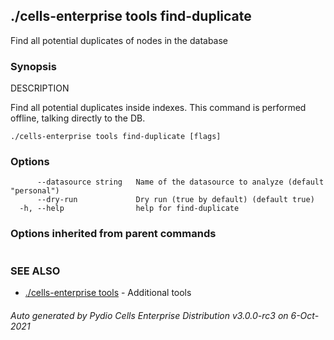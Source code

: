 ## ./cells-enterprise tools find-duplicate

Find all potential duplicates of nodes in the database

### Synopsis


DESCRIPTION

  Find all potential duplicates inside indexes. 
  This command is performed offline, talking directly to the DB.


```
./cells-enterprise tools find-duplicate [flags]
```

### Options

```
      --datasource string   Name of the datasource to analyze (default "personal")
      --dry-run             Dry run (true by default) (default true)
  -h, --help                help for find-duplicate
```

### Options inherited from parent commands

```
```

### SEE ALSO

* [./cells-enterprise tools](./cells-enterprise-tools)	 - Additional tools

###### Auto generated by Pydio Cells Enterprise Distribution v3.0.0-rc3 on 6-Oct-2021
